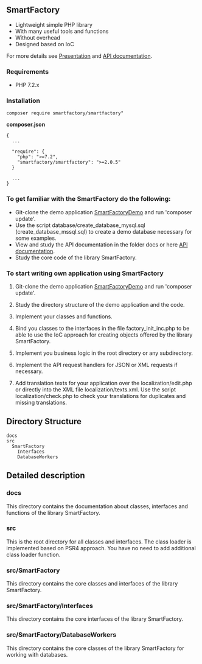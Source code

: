 ## SmartFactory

- Lightweight simple PHP library
- With many useful tools and functions
- Without overhead
- Designed based on IoC 

For more details see [Presentation](http://php-smart-factory.org/smartfactory_presentation.pdf) and
[API documentation](http://php-smart-factory.org/smartfactory/).

### Requirements

- PHP 7.2.x

### Installation

```
composer require smartfactory/smartfactory"
```

**composer.json**
 
```
{
  ...

  "require": {
    "php": ">=7.2",
    "smartfactory/smartfactory": ">=2.0.5"
  }
  
  ...
}
```

### To get familiar with the SmartFactory do the following:

- Git-clone the demo application [SmartFactoryDemo](https://github.com/oschildt/SmartFactoryDemo) and run 'composer update'.
- Use the script database/create_database_mysql.sql (create_database_mssql.sql) to create a demo database necessary for some examples.
- View and study the API documentation in the folder docs or here [API documentation](http://php-smart-factory.org/smartfactory/).
- Study the core code of the library SmartFactory.

### To start writing own application using SmartFactory

1. Git-clone the demo application [SmartFactoryDemo](https://github.com/oschildt/SmartFactoryDemo) and run 'composer update'.

2. Study the directory structure of the demo application and the code.

3. Implement your classes and functions. 

4. Bind you classes to the interfaces in the file factory_init_inc.php to be able to use the IoC approach for creating objects offered by the library SmartFactory.

5. Implement you business logic in the root directory or any subdirectory. 

7. Implement the API request handlers for JSON or XML requests if necessary.

8. Add translation texts for your application over the localization/edit.php or directly into the XML file localization/texts.xml.  Use the script localization/check.php to check your translations for duplicates and missing translations.

## Directory Structure 

```
docs
src
  SmartFactory
    Interfaces
    DatabaseWorkers
```

## Detailed description

### docs
This directory contains the documentation about classes, interfaces and functions of the library SmartFactory.

### src
This is the root directory for all classes and interfaces. The class loader is implemented based on PSR4 approach. You have no need to add additional class loader function.

### src/SmartFactory
This directory contains the core classes and interfaces of the library SmartFactory.

### src/SmartFactory/Interfaces
This directory contains the core interfaces of the library SmartFactory.

### src/SmartFactory/DatabaseWorkers
This directory contains the core classes of the library SmartFactory for working with databases.
